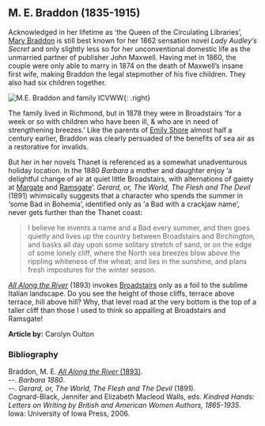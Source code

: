 ## M. E. Braddon (1835-1915)

Acknowledged in her lifetime as ‘the Queen of the Circulating Libraries’, [Mary Braddon]( https://maryelizabethbraddon.com/) is still best known for her 1862 sensation novel _Lady Audley’s Secret_ and only slightly less so for her unconventional domestic life as the unmarried partner of publisher John Maxwell. Having met in 1860, the couple were only able to marry in 1874 on the death of Maxwell’s insane first wife, making Braddon the legal stepmother of his five children. They also had six children together.

![M.E. Braddon and family ICVWW](images/braddon.jpg){: .right}

The family lived in Richmond, but in 1878 they were in Broadstairs ‘for a week or so with children who have been ill, & who are in need of strengthening breezes.’  Like the parents of [Emily Shore](19c/19c-shore-biography) almost half a century earlier, Braddon was clearly persuaded of the benefits of sea air as a restorative for invalids.  

But her in her novels Thanet is referenced as a somewhat unadventurous holiday location. In the 1880 _Barbara_ a mother and daughter enjoy ‘a delightful change of air at quiet little Broadstairs, with alternations of gaiety at [Margate]( /dickens/19c-margate) and [Ramsgate](dickens/19c-ramsgate)’. 
_Gerard, or, The World, The Flesh and The Devil_ (1891) whimsically suggests that a character who spends the summer in ‘some Bad in Bohemia’, identified only as ‘a Bad with a crackjaw name’, never gets further than the Thanet coast:

>I believe he invents a name and a Bad every summer, and then goes quietly and lives up the country between Broadstairs and Birchington, and basks all day upon some solitary stretch of sand, or on the edge of some lonely cliff, where the North sea breezes blow above the rippling whiteness of the wheat; and lies in the sunshine, and plans fresh impostures for the winter season.

[_All Along the River_](http://www.gutenberg.org/files/57405/57405-h/57405-h.htm
) (1893) invokes [Broadstairs](dickens/broadstairs-19th-century) only as a foil to the sublime Italian landscape.
Do you see the height of those cliffs, terrace above terrace, hill above hill? Why, that level road at the very bottom is the top of a taller cliff than those I used to think so appalling at Broadstairs and Ramsgate!


**Article by:**  Carolyn Oulton

### Bibliography

Braddon, M. E. [_All Along the River_ (1893)]( https://www.gutenberg.org/files/57405/57405-h/57405-h.htm).   
--. _Barbara 1880_.   
--. _Gerard, or, The World, The Flesh and The Devil_ (1891).   
Cognard-Black, Jennifer and Elizabeth Macleod Walls, eds. _Kindred Hands: Letters on Writing by British and American Women Authors, 1865-1935_. Iowa: University of Iowa Press, 2006.   
